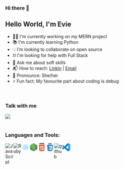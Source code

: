 ### Hi there 👋

## Hello World, I'm Evie

- 👩‍💻 I'm currently working on my MERN project
- 📚 I'm currently learning Python
- 💡 I’m looking to collaborate on open source
- ⛓ I'm looking for help with Full Stack
- 💬 Ask me about soft skills
- 📬 How to reach: [Linkin](https://www.linkedin.com/in/evie-zeng-863a3622a/) | [Email](evie.zengyiying@gmail.com)
- 👧 Pronounce: She/her
- ⚡️ Fun fact: My favourite part about coding is debug

<br/>

### Talk with me

[<img align="left" width="22px" src="https://cdn.jsdelivr.net/npm/simple-icons@v3/icons/linkedin.svg" />](https://www.linkedin.com/in/evie-zeng-863a3622a/)

<br/>

<br />

### Languages and Tools:

<img align="left" alt="JavaScript" width="26px" src="https://raw.githubusercontent.com/jmnote/z-icons/master/svg/javascript.svg" />

<img align="left" alt="Ruby" width="26px" src="https://raw.githubusercontent.com/jmnote/z-icons/master/svg/ruby.svg" />

<img align="left" alt="react" width="26px" src="https://raw.githubusercontent.com/github/explore/80688e429a7d4ef2fca1e82350fe8e3517d3494d/topics/react/react.png" />

<img align="left" alt="node.js" width="26px" src="https://raw.githubusercontent.com/github/explore/80688e429a7d4ef2fca1e82350fe8e3517d3494d/topics/nodejs/nodejs.png" />

<img align="left" alt="html" width="26px" src="https://raw.githubusercontent.com/github/explore/80688e429a7d4ef2fca1e82350fe8e3517d3494d/topics/html/html.png" />

<img align="left" alt="css" width="26px" src="https://raw.githubusercontent.com/github/explore/80688e429a7d4ef2fca1e82350fe8e3517d3494d/topics/css/css.png" />

<img align="left" alt="github" width="26px" src="https://raw.githubusercontent.com/jmnote/z-icons/master/svg/github.svg" />

<img align="left" alt="Visual Studio Code" width="26px" src="https://raw.githubusercontent.com/github/explore/80688e429a7d4ef2fca1e82350fe8e3517d3494d/topics/visual-studio-code/visual-studio-code.png" />
